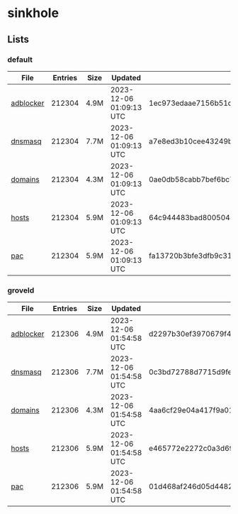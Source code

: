 # sinkhole

## Lists

### default

|File|Entries|Size|Updated|Hash|
|-|-|-|-|-|
|[adblocker](https://raw.githubusercontent.com/groveld/sinkhole/lists/default/adblocker.txt)|212304|4.9M|2023-12-06 01:09:13 UTC|1ec973edaae7156b51c5d5a6294c217e63f7b81ff5251e788af03fd2bbdbd471|
|[dnsmasq](https://raw.githubusercontent.com/groveld/sinkhole/lists/default/dnsmasq.txt)|212304|7.7M|2023-12-06 01:09:13 UTC|a7e8ed3b10cee43249b561ddb5b0fafc265bcf6fda6a8761d18c557085952741|
|[domains](https://raw.githubusercontent.com/groveld/sinkhole/lists/default/domains.txt)|212304|4.3M|2023-12-06 01:09:13 UTC|0ae0db58cabb7bef6bc73f64c54213fe9698be8b3b79c4eb4052f5c11191bbed|
|[hosts](https://raw.githubusercontent.com/groveld/sinkhole/lists/default/hosts.txt)|212304|5.9M|2023-12-06 01:09:13 UTC|64c944483bad8005044ad0bf165a33dc22b4b7f6e99f0684d7983bd844e5bb69|
|[pac](https://raw.githubusercontent.com/groveld/sinkhole/lists/default/pac.txt)|212304|5.9M|2023-12-06 01:09:13 UTC|fa13720b3bfe3dfb9c31df6ee3c8026e009da4f1d201f5af783ce5e1cfeb3936|

### groveld

|File|Entries|Size|Updated|Hash|
|-|-|-|-|-|
|[adblocker](https://raw.githubusercontent.com/groveld/sinkhole/lists/groveld/adblocker.txt)|212306|4.9M|2023-12-06 01:54:58 UTC|d2297b30ef3970679f4c51303f1b421d03986b7f702eea4796ad3e802a572b92|
|[dnsmasq](https://raw.githubusercontent.com/groveld/sinkhole/lists/groveld/dnsmasq.txt)|212306|7.7M|2023-12-06 01:54:58 UTC|0c3bd72788d7715d9fe8f49b11da5da5e3c1f8656c478507d7238d32afd0f187|
|[domains](https://raw.githubusercontent.com/groveld/sinkhole/lists/groveld/domains.txt)|212306|4.3M|2023-12-06 01:54:58 UTC|4aa6cf29e04a417f9a01577ea35dfead3d771b5dad951d42f6c4fbb48a44c652|
|[hosts](https://raw.githubusercontent.com/groveld/sinkhole/lists/groveld/hosts.txt)|212306|5.9M|2023-12-06 01:54:58 UTC|e465772e2272c0a3d69b20e19671c707cbc86ff04483cf523e160b7a89875f40|
|[pac](https://raw.githubusercontent.com/groveld/sinkhole/lists/groveld/pac.txt)|212306|5.9M|2023-12-06 01:54:58 UTC|01d468af246d05d448200d162626d9d0140774deba19707031b9855b5902f6b1|
